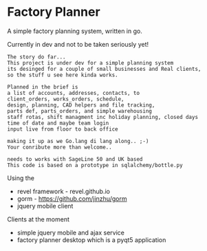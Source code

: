 # Factory Planner

A simple factory planning system, written in go.

Currently in dev and not to be taken seriously  yet!

```
The story do far...
This project is under dev for a simple planning system
its desinged for a couple of small businesses and Real clients,
so the stuff u see here kinda works.

Planned in the brief is
a list of accounts, addresses, contacts, to
client_orders, works_orders, schedule,
design, planning, CAD helpers and file tracking,
parts def, parts_orders, and simple warehousing
staff rotas, shift managment inc holiday planning, closed days
time of date and maybe team login
input live from floor to back office 

making it up as we Go.lang di lang along.. ;-)
Your conribute more than welcome..

needs to works with SageLine 50 and UK based 
This code is based on a prototype in sqlalchemy/bottle.py
```



Using the
- revel framework - revel.github.io
- gorm - https://github.com/jinzhu/gorm
- jquery mobile client

Clients at the moment
- simple jquery mobile and ajax service
- factory planner desktop which is a pyqt5 application





